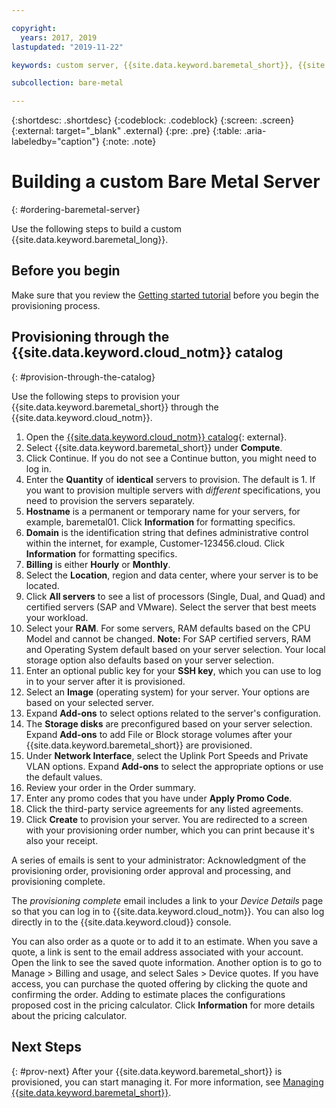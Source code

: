 ```yaml
---

copyright:
  years: 2017, 2019
lastupdated: "2019-11-22"

keywords: custom server, {{site.data.keyword.baremetal_short}}, {{site.data.keyword.cloud_notm}}

subcollection: bare-metal

---
```


{:shortdesc: .shortdesc}
{:codeblock: .codeblock}
{:screen: .screen}
{:external: target="_blank" .external}
{:pre: .pre}
{:table: .aria-labeledby="caption"}
{:note: .note}


# Building a custom Bare Metal Server
{: #ordering-baremetal-server}

Use the following steps to build a custom {{site.data.keyword.baremetal_long}}.

## Before you begin

Make sure that you review the [Getting started tutorial](https://cloud.ibm.com/docs/bare-metal?topic=bare-metal-getting-started) before you begin the provisioning process.

## Provisioning through the {{site.data.keyword.cloud_notm}} catalog
{: #provision-through-the-catalog}

Use the following steps to provision your {{site.data.keyword.baremetal_short}} through the {{site.data.keyword.cloud_notm}}.

1. Open the [{{site.data.keyword.cloud_notm}} catalog](https://cloud.ibm.com/catalog/){: external}.   
2. Select {{site.data.keyword.baremetal_short}} under **Compute**.
3. Click Continue. If you do not see a Continue button, you might need to log in.
4. Enter the **Quantity** of **identical** servers to provision. The default is 1. If you want to provision multiple servers with _different_ specifications, you need to provision the servers separately.
5. **Hostname** is a permanent or temporary name for your servers, for example, baremetal01. Click **Information** for formatting specifics.
6. **Domain** is the identification string that defines administrative control within the internet, for example, Customer-123456.cloud. Click **Information** for formatting specifics.
7. **Billing** is either **Hourly** or **Monthly**.
8. Select the **Location**, region and data center, where your server is to be located.
9. Click **All servers** to see a list of processors (Single, Dual, and Quad) and certified servers (SAP and VMware). Select the server that best meets your workload.
10. Select your **RAM**. For some servers, RAM defaults based on the CPU Model and cannot be changed. **Note:** For SAP certified servers, RAM and Operating System default based on your server selection. Your local storage option also defaults based on your server selection.
11. Enter an optional public key for your **SSH key**, which you can use to log in to your server after it is provisioned.
12. Select an **Image** (operating system) for your server. Your options are based on your selected server.
13. Expand **Add-ons** to select options related to the server's configuration.
14. The **Storage disks** are preconfigured based on your server selection. Expand **Add-ons** to add File or Block storage volumes after your {{site.data.keyword.baremetal_short}} are provisioned.
15. Under **Network Interface**, select the Uplink Port Speeds and Private VLAN options. Expand **Add-ons** to select the appropriate options or use the default values.
16. Review your order in the Order summary.
17. Enter any promo codes that you have under **Apply Promo Code**.
18. Click the third-party service agreements for any listed agreements.
19. Click **Create** to provision your server. You are redirected to a screen with your provisioning order number, which you can print because it's also your receipt.

A series of emails is sent to your administrator: Acknowledgment of the provisioning order, provisioning order approval and processing, and provisioning complete.

The _provisioning complete_ email includes a link to your *Device Details* page so that you can log in to {{site.data.keyword.cloud_notm}}. You can also log directly in to the {{site.data.keyword.cloud}} console.

You can also order as a quote or to add it to an estimate. When you save a quote, a link is sent to the email address associated with your account. Open the link to see the saved quote information. Another option is to go to Manage > Billing and usage, and select Sales > Device quotes. If you have access, you can purchase the quoted offering by clicking the quote and confirming the order. Adding to estimate places the configurations proposed cost in the pricing calculator. Click **Information** for more details about the pricing calculator.

## Next Steps
{: #prov-next}
After your {{site.data.keyword.baremetal_short}} is provisioned, you can start managing it. For more information, see [Managing {{site.data.keyword.baremetal_short}}](/docs/vsi?topic=virtual-servers-managing-virtual-servers).
